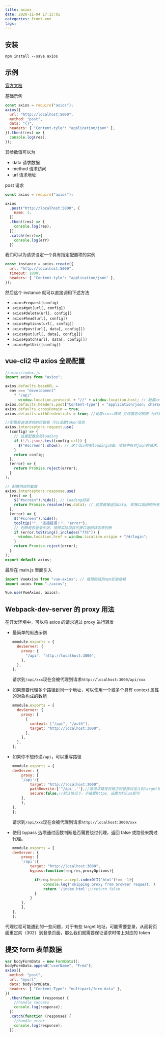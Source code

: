 ```yaml
---
title: axios
date: 2020-11-04 17:13:01
categories: front-end
tags:
---
```


## 安装

```shell
npm install --save axios
```

## 示例

[官方文档](https://github.com/axios/axios)

基础示例

```javascript
const axios = require("axios");
axios({
  url: "http://localhost:5000",
  method: "post",
  data: "{}",
  headers: { "Content-tyle": "application/json" },
}).then((res) => {
  console.log(res);
});
```

其参数值可以为

- data 请求数据
- method 请求访问
- url 请求地址

post 请求

```javascript
const axios = require("axios");

axios
  .post("http://localhost:5000", {
    name: 1,
  })
  .then((res) => {
    console.log(res);
  });
  .catch((err)=>{
    console.log(err)
  })
```

我们可以为请求设定一个具有指定配置项的实例

```javascript
const instance = axios.create({
  url: "http://localhost:5000",
  timeout: 1000,
  headers: { "Content-tyle": "application/json" },
});
```

然后这个 instance 就可以直接调用下述方法

- `axios#request(config)`
- `axios#get(url[, config])`
- `axios#delete(url[, config])`
- `axios#head(url[, config])`
- `axios#options(url[, config])`
- `axios#post(url[, data[, config]])`
- `axios#put(url[, data[, config]])`
- `axios#patch(url[, data[, config]])`
- `axios#getUri([config])`

## vue-cli2 中 axios 全局配置

```javascript
//axios/index.js
import axios from "axios";

axios.defaults.baseURL =
  env === "development"
    ? "/api"
    : window.location.protocol + "//" + window.location.host; // 配置axios请求的地址
axios.defaults.headers.post["Content-Type"] = "application/json; charset=utf-8";
axios.defaults.crossDomain = true;
axios.defaults.withCredentials = true; //设置cross跨域 并设置访问权限 允许跨域携带cookie信息

//配置发送请求前的拦截器 可以设置token信息
axios.interceptors.request.use(
  (config) => {
    // 这里配置全局loading
    if (!/\.json/.test(config.url)) {
      $("#screen").show(); // 这个div控制loading动画，项目中有对json的请求，所以这里区分是否是json文件
    }
    return config;
  },
  (error) => {
    return Promise.reject(error);
  }
);

// 配置响应拦截器
axios.interceptors.response.use(
  (res) => {
    $("#screen").hide(); // loading结束
    return Promise.resolve(res.data); // 这里直接返回data, 即接口返回的所有数据
  },
  (error) => {
    $("#screen").hide();
    tooltip("", "连接错误！", "error");
    // 判断是否登录失效，按照实际项目的接口返回状态来判断
    if (error.toString().includes("776")) {
      window.location.href = window.location.origin + "/#/login";
    }
    return Promise.reject(error);
  }
);
export default axios;
```

最后在 main.js 里面引入

```javascript
import VueAxios from "vue-axios"; // 报错的话则npm安装依赖
import axios from "./axios";

Vue.use(VueAxios, axios);
```

## Webpack-dev-server 的 proxy 用法

在开发环境中，可以将 axios 的请求通过 proxy 进行转发

- 最简单的用法示例

  ```javascript
  mmodule.exports = {
    devServer: {
      proxy: {
        "/api": "http://localhost:3000",
      },
    },
  };
  ```

  请求到`/api/xxx`现在会被代理到请求`http://localhost:3000/api/xxx`

- 如果想要代理多个路径到同一个地址，可以使用一个或多个具有 context 属性的对象构成的数组

  ```javascript
  mmodule.exports = {
    devServer: {
      proxy: [
        {
          context: ["/api", "/auth"],
          target: "http://localhost:3000",
        },
      ],
    },
  };
  ```

- 如果你不想传递`/api`，可以重写路径

  ```javascript
  mmodule.exports = {
  devServer: {
      proxy: [
      '/api':{
          target: "http://localhost:3000",
          pathRewrite:{'^/api',''},//原请求路径将被正则替换后加入到target地址后
          secure:false,//默认情况下，不接受https，设置为false即可
      },
      ],
  },
  };
  ```

  请求到`/api/xxx`现在会被代理到请求`http://localhost:3000/xxx`

- 使用 bypass 选项通过函数判断是否需要绕过代理，返回 false 或路径来跳过代理。

  ```javascript
  mmodule.exports = {
  devServer: {
      proxy: [
      '/api':{
          target: "http://localhost:3000",
          bypass:function(req,res,proxyOptions){

            if(req.header.accept.indexOfI('html')!== -1){
                console.log('skipping proxy from browser request.')
                return '/index.html';//return false
            }
          }
      },
      ],
  },
  };
  ```

代理过程可能遇到的一些问题，对于有些 target 地址，可能需要登录，从而将页面重定向（302）到登录页面，那么我们就需要保证请求时带上对应的 token

## 提交 form 表单数据

```javascript
var bodyFormData = new FormData();
bodyFormData.append("userName", "Fred");
axios({
  method: "post",
  url: "myurl",
  data: bodyFormData,
  headers: { "Content-Type": "multipart/form-data" },
})
  .then(function (response) {
    //handle success
    console.log(response);
  })
  .catch(function (response) {
    //handle error
    console.log(response);
  });
```
